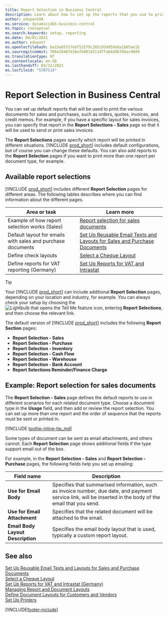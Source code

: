 ```yaml
---
title: Report Selection in Business Central
description: Learn about how to set up the reports that you use to print various types of documents in Business Central.
author: edupont04
ms.service: dynamics365-business-central
ms.topic: conceptual
ms.search.keywords: setup, reporting
ms.date: 04/01/2021
ms.author: edupont
ms.openlocfilehash: ba15a65317ebf52579c285c93dd59eba1b65ae1b
ms.sourcegitcommit: 766e2840fd16efb901d211d7fa64d96766ac99d9
ms.translationtype: HT
ms.contentlocale: en-GB
ms.lasthandoff: 03/31/2021
ms.locfileid: "5787114"
---
```

# <a name="report-selection-in-business-central"></a>Report Selection in Business Central

You can set up default reports that will be used to print the various documents for sales and purchases, such as orders, quotes, invoices, and credit memos. For example, if you have a specific layout for sales invoices, you can specify that report in the **Report Selections - Sales** page so that it will be used to send or print sales invoices.  

The **Report Selections** pages specify which report will be printed in different situations. [!INCLUDE [prod_short](includes/prod_short.md)] includes default configurations, but of course you can change these defaults. You can also add reports to the **Report Selection** pages if you want to print more than one report per document type, for example.  

## <a name="available-report-selections"></a>Available report selections

[!INCLUDE [prod_short](includes/prod_short.md)] includes different **Report Selection** pages for different areas. The following tables describes where you can find information about the different pages.  

|Area or task  |Learn more|
|--------------|----------|
|Example of how report selection works (Sales)|[Report selection for sales documents](#example-report-selection-for-sales-documents)|
|Default layout for emails with sales and purchase documents  |[Set Up Reusable Email Texts and Layouts for Sales and Purchase Documents](admin-how-setup-email.md#set-up-reusable-email-texts-and-layouts-for-sales-and-purchase-documents) |
|Define check layouts     |[Select a Cheque Layout](finance-how-define-check-layouts.md) |
|Define reports for VAT reporting (Germany)|[Set Up Reports for VAT and Intrastat](LocalFunctionality/Germany/how-to-set-up-reports-for-vat-and-intrastat.md) |

> [!TIP]
> Your [!INCLUDE [prod_short](includes/prod_short.md)] can include additional **Report Selection** pages, depending on your location and industry, for example. You can always check your setup by choosing the ![Lightbulb that opens the Tell Me feature](media/ui-search/search_small.png "Tell me what you want to do") icon, entering **Report Selections**, and then choose the relevant link.

The default version of [!INCLUDE [prod_short](includes/prod_short.md)] includes the following **Report Section** pages:

* **Report Selection - Sales**  
* **Report Selection - Purchase**  
* **Report Selection - Inventory**  
* **Report Selection - Cash Flow**  
* **Report Selection - Warehouse**  
* **Report Selection - Bank Account**  
* **Report Selections Reminder/Finance Charge**  

## <a name="example-report-selection-for-sales-documents"></a>Example: Report selection for sales documents

The **Report Selection - Sales** page defines the default reports to use in different scenarios for each related document type. Choose a document type in the **Usage** field, and then add or review the report selection. You can set up more than one report and the order of sequence that the reports must be sent or printed in.  

[!INCLUDE [tooltip-inline-tip_md](includes/tooltip-inline-tip_md.md)]

Some types of document can be sent as email attachments, and others cannot. Each **Report Selection** page shows additional fields if the type support email out of the box.  

For example, in the **Report Selection - Sales** and **Report Selection - Purchase** pages, the following fields help you set up emailing:

|Field name |Description  |
|-----------|-------------|
|**Use for Email Body**| Specifies that summarised information, such as invoice number, due date, and payment service link, will be inserted in the body of the email that you send.        |
|**Use for Email Attachment**| Specifies that the related document will be attached to the email.|
|**Email Body Layout Description**|Specifies the email body layout that is used, typically a custom report layout. |

## <a name="see-also"></a>See also 

[Set Up Reusable Email Texts and Layouts for Sales and Purchase Documents](admin-how-setup-email.md#set-up-reusable-email-texts-and-layouts-for-sales-and-purchase-documents)  
[Select a Cheque Layout](finance-how-define-check-layouts.md)  
[Set Up Reports for VAT and Intrastat (Germany)](LocalFunctionality/Germany/how-to-set-up-reports-for-vat-and-intrastat.md)  
[Managing Report and Document Layouts](ui-manage-report-layouts.md)  
[Define Document Layouts for Customers and Vendors](ui-define-customer-vendor-document-layouts.md)  
[Set Up Printers](ui-specify-printer-selection-reports.md)  


[!INCLUDE[footer-include](includes/footer-banner.md)]